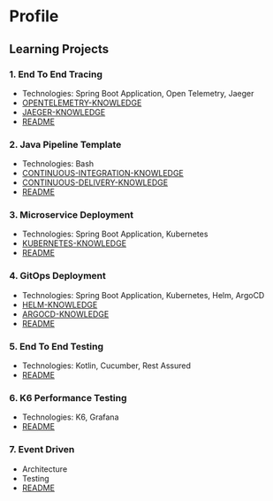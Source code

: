 # Profile

## Learning Projects

### 1. End To End Tracing

- Technologies: Spring Boot Application, Open Telemetry, Jaeger
- [OPENTELEMETRY-KNOWLEDGE](https://github.com/CuongDang-DevSecOps/End-To-End-Tracing/blob/main/OPENTELEMETRY-KNOWLEDGE.md)
- [JAEGER-KNOWLEDGE](https://github.com/CuongDang-DevSecOps/End-To-End-Tracing/blob/main/JAEGER-KNOWLEDGE.md)
- [README](https://github.com/CuongDang-DevSecOps/End-To-End-Tracing)

### 2. Java Pipeline Template

- Technologies: Bash
- [CONTINUOUS-INTEGRATION-KNOWLEDGE](https://github.com/CuongDang-DevSecOps/java-pipeline-templates/blob/main/CI-KNOWLEDGE.md)
- [CONTINUOUS-DELIVERY-KNOWLEDGE](https://github.com/CuongDang-DevSecOps/java-pipeline-templates/blob/main/CD-KNOWLEDGE.md)
- [README](https://github.com/CuongDang-DevSecOps/java-pipeline-templates)

### 3. Microservice Deployment

- Technologies: Spring Boot Application, Kubernetes
- [KUBERNETES-KNOWLEDGE](https://github.com/CuongDang-DevSecOps/Microservice-Deployment/blob/main/KUBERNETES-KNOWLEDGE.md)
- [README](https://github.com/CuongDang-DevSecOps/Microservice-Deployment)

### 4. GitOps Deployment

- Technologies: Spring Boot Application, Kubernetes, Helm, ArgoCD
- [HELM-KNOWLEDGE](https://github.com/CuongDang-DevSecOps/GitOps-Deployment/blob/main/HELM-KNOWLEDGE.md)
- [ARGOCD-KNOWLEDGE](https://github.com/CuongDang-DevSecOps/GitOps-Deployment/blob/main/ARGOCD-KNOWLEDGE.md)
- [README](https://github.com/CuongDang-DevSecOps/GitOps-Deployment)

### 5. End To End Testing

- Technologies: Kotlin, Cucumber, Rest Assured
- [README](https://github.com/CuongDang-DevSecOps/End-To-End-Testing)

### 6. K6 Performance Testing

- Technologies: K6, Grafana
- [README](https://github.com/CuongDang-DevSecOps/K6-Performance-Testing)

### 7. Event Driven

- Architecture
- Testing
- [README](https://github.com/CuongDang-DevSecOps/Event-Driven)
